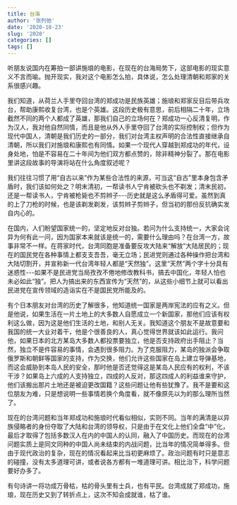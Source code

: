```yaml
---
title: 台海
author: '张列弛'
date: '2020-10-23'
slug: '2020'
categories: []
tags: []
---
```

听朋友说国内在筹拍一部讲施琅的电影，在现在的台海局势下，这部电影的现实意义不言而喻。抛开现实，我对这个电影怎么拍，具体说，怎么处理清朝和郑家的关系很感兴趣。

我们知道，从荷兰人手里夺回台湾的郑成功是民族英雄；施琅和郑家反目后带兵攻台，帮助康熙收复台湾，也是个英雄。这段历史极有意思，前后相隔二十年，立场截然不同的两个人都成了英雄，那我们自己的立场何在？郑成功一心反清复明，作为汉人，我对他自然同情，而且是他从外人手里夺回了台湾的实际控制权；但作为现代中国人，清朝是我们历史的一部分，我们对台湾主权声明的合法性直接继承自清朝，所以我们对施琅和康熙也有同情。如果一个现代人穿越到郑成功的年代，设身处地，怕是不容易在二十年间为他们双方都点赞的，除非精神分裂了。那在电影里讲这段故事的导演将站在什么角度叙述呢？    

我们往往习惯了用“自古以来”作为某些合法性的来源，可当这“自古”里本身包含矛盾时，我们该如何处之？明末清初，一帮读书人宁肯被砍头也不剃发；清末民初，还是一帮读书人，宁肯被枪毙也不剪辫子---历史就是这么矛盾得可爱。虽然到真的上了刀枪的时候，也是该剃发剃发，该剪辫子剪辫子，但当初的那份反抗确实发自内心的。   

在国内，人们盼望国家统一的，坚定地反对台独。若问为什么支持统一，大家会诧异为何有此一问，因为国家本来就该是统一的，需要什么理由吗？在台湾一方，故事非常不一样。在蒋家时代，台湾同胞是准备要反攻大陆来“解放”大陆居民的；现在的国民党在各种事情上都支支吾吾，毫无立场；民进党则通过各种操作把台湾和大陆切割开，并宣称新一代台湾年轻人都是“天然独”。这里“天然”两个字十分具有迷惑性---如果不是民进党当局孜孜不倦地修改教科书，搞去中国化，年轻人怕也未必如此“独”。把人为搞出来的东西宣传为“天然”的，从这些小细节上就可以看出民进党在宣传领域的造诣实在不是国民党所能及的。              

有个日本朋友对台湾的历史了解很多，他知道统一国家是两岸宪法的应有之义。但是他说，如果生活在一片土地上的大多数人自愿成立一个新国家，那他们应该有权利这么做，因为这是他们生活的土地，和别人无关。我知道这个朋友不是故意要和我国的统一大业对着干，他是个很善良的人，真心觉得世界就该如此运行。我问他，如果日本的北方某岛大多数人都投票要独立，他是否支持政府出手阻止？当然，独立不是件容易的事情，会遇到很多阻力。为了克服阻力，某岛的独派会争取俄罗斯和朝鲜等国家的支持，作为交换，他们允许这些国家在岛上建立导弹基地，而这会威胁到本岛人民的安全，那时他是否还觉得这是某岛人民应有的权利，不该干涉？如果岛上六成的人支持独立，四成的人反对，那这四成人的利益谁来守护，他们该搬出那片土地还是被迫更改国籍？这些问题让他有些犹豫了。我不是要和这位朋友为难，只是想说明一些事情若换个角度看，就不像原先以为的那么理所当然了。    


现在的台湾问题和当年郑成功和施琅时代看似相似，实则不同。当年的满清是以异族侵略者的身份夺取了大陆和台湾的领导权，只是由于在文化上他们全盘“中”化，最后才取得了包括多数汉人在内的中国人的认同，融入了中国历史。而现在的台湾问题实质上是同文同种的中国人尚未结束的内战问题，比当年的情况简单得多。但由于现代政治的复杂，现在的情况看起来比当初更麻烦了。政治问题有时只是意志的碰撞，没有太多道理可讲，或者说各方都有一堆道理可讲。相比治下，科学问题要好办多了。      

有句诗讲一将功成万骨枯，枯的骨头里有士兵，也有平民。台湾成就了郑成功，施琅，现在历史又到了转折点上，这次不知会成就谁，枯了谁。






